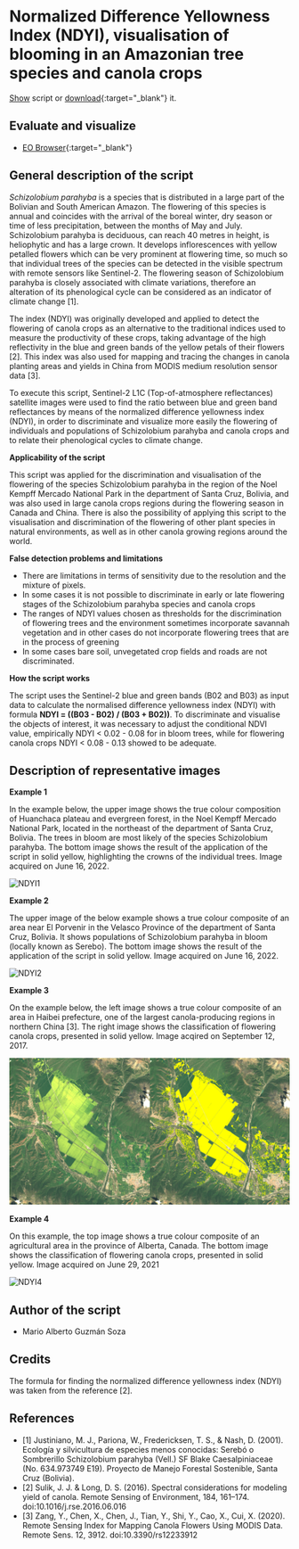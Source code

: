 # Normalized Difference Yellowness Index (NDYI), visualisation of blooming in an Amazonian tree species and canola crops

<a href="#" id='togglescript'>Show</a> script or [download](barren_soil_script.js){:target="_blank"} it.
<div id='script_view' style="display:none">
{% highlight javascript %}
{% include_relative script.js %}
{% endhighlight %}
</div>

## Evaluate and visualize
 - [EO Browser](https://sentinelshare.page.link/dvmB){:target="_blank"} 

## General description of the script

_Schizolobium parahyba_ is a species that is distributed in a large part of the Bolivian and South American Amazon. The flowering of this species is annual and coincides with the arrival of the boreal winter, dry season or time of less precipitation, between the months of May and July. Schizolobium parahyba is deciduous, can reach 40 metres in height, is heliophytic and has a large crown. It develops inflorescences with yellow petalled flowers which can be very prominent at flowering time, so much so that individual trees of the species can be detected in the visible spectrum with remote sensors like Sentinel-2. The flowering season of Schizolobium parahyba is closely associated with climate variations, therefore an alteration of its phenological cycle can be considered as an indicator of climate change [1].

The index (NDYI) was originally developed and applied to detect the flowering of canola crops as an alternative to the traditional indices used to measure the productivity of these crops, taking advantage of the high reflectivity in the blue and green bands of the yellow petals of their flowers [2]. This index was also used for mapping and tracing the changes in canola planting areas and yields in China from MODIS medium resolution sensor data [3]. 

To execute this script, Sentinel-2 L1C (Top-of-atmosphere reflectances) satellite images were used to find the ratio between blue and green band reflectances by means of the normalized difference yellowness index (NDYI), in order to discriminate and visualize more easily the flowering of individuals and populations of Schizolobium parahyba and canola crops and to relate their phenological cycles to climate change.

**Applicability of the script**

This script was applied for the discrimination and visualisation of the flowering of the species Schizolobium parahyba in the region of the Noel Kempff Mercado National Park in the department of Santa Cruz, Bolivia, and was also used in large canola crops regions during the flowering season in Canada and China. There is also the possibility of applying this script to the visualisation and discrimination of the flowering of other plant species in natural environments, as well as in other canola growing regions around the world.

**False detection problems and limitations**

- There are limitations in terms of sensitivity due to the resolution and the mixture of pixels. 
- In some cases it is not possible to discriminate in early or late flowering stages of the Schizolobium parahyba species and canola crops
- The ranges of NDYI values chosen as thresholds for the discrimination of flowering trees and the environment sometimes incorporate savannah vegetation and in other cases do not incorporate flowering trees that are in the process of greening
- In some cases bare soil, unvegetated crop fields and roads are not discriminated.

**How the script works**

The script uses the Sentinel-2 blue and green bands (B02 and B03) as input data to calculate the normalised difference yellowness index (NDYI) with formula **NDYI = ((B03 - B02) / (B03 + B02))**. To discriminate and visualise the objects of interest, it was necessary to adjust the conditional NDVI value, empirically NDYI < 0.02 - 0.08 for in bloom trees, while for flowering canola crops NDYI < 0.08 - 0.13 showed to be adequate.

## Description of representative images

**Example 1**

In the example below, the upper image shows the true colour composition of Huanchaca plateau and evergreen forest, in the Noel Kempff Mercado National Park, located in the northeast of the department of Santa Cruz, Bolivia. The trees in bloom are most likely of the species Schizolobium parahyba. The bottom image shows the result of the application of the script in solid yellow, highlighting the crowns of the individual trees. Image acquired on June 16, 2022.

![NDYI1](fig/fig1.png)

**Example 2**

The upper image of the below example shows a true colour composite of an area near El Porvenir in the Velasco Province of the department of Santa Cruz, Bolivia. It shows populations of Schizolobium parahyba in bloom (locally known as Serebo). The bottom image shows the result of the application of the script in solid yellow. Image acquired on June 16, 2022.

![NDYI2](fig/fig2.png)

**Example 3**

On the example below, the left image shows a true colour composite of an area in Haibei prefecture, one of the largest canola-producing regions in northern China [3]. The right image shows the classification of flowering canola crops, presented in solid yellow. Image acqired on September 12, 2017.

![NDYI3](fig/fig3.png)

**Example 4**

On this example, the top image shows a true colour composite of an agricultural area in the province of Alberta, Canada. The bottom image shows the classification of flowering canola crops, presented in solid yellow. Image acquired on June 29, 2021

![NDYI4](fig/fig4.png)

## Author of the script

- Mario Alberto Guzmán Soza

## Credits

The formula for finding the normalized difference yellowness index (NDYI) was taken from the reference [2].

## References

- [1] Justiniano, M. J., Pariona, W., Fredericksen, T. S., & Nash, D. (2001). Ecología y silvicultura de especies menos conocidas: Serebó o Sombrerillo Schizolobium parahyba (Vell.) SF Blake Caesalpiniaceae (No. 634.973749 E19). Proyecto de Manejo Forestal Sostenible, Santa Cruz (Bolivia).
- [2] Sulik, J. J. & Long, D. S. (2016). Spectral considerations for modeling yield of canola. Remote Sensing of Environment, 184, 161–174. doi:10.1016/j.rse.2016.06.016
- [3] Zang, Y., Chen, X., Chen, J., Tian, Y., Shi, Y., Cao, X., Cui, X. (2020). Remote Sensing Index for Mapping Canola Flowers Using MODIS Data. Remote Sens. 12, 3912. doi:10.3390/rs12233912
